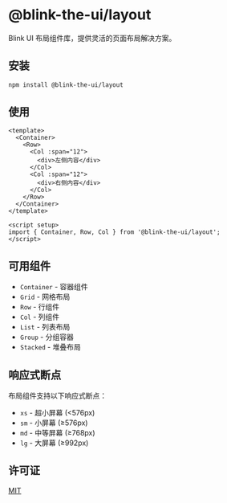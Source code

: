 # @blink-the-ui/layout

Blink UI 布局组件库，提供灵活的页面布局解决方案。

## 安装

```bash
npm install @blink-the-ui/layout
```

## 使用

```vue
<template>
  <Container>
    <Row>
      <Col :span="12">
        <div>左侧内容</div>
      </Col>
      <Col :span="12">
        <div>右侧内容</div>
      </Col>
    </Row>
  </Container>
</template>

<script setup>
import { Container, Row, Col } from '@blink-the-ui/layout';
</script>
```

## 可用组件

- `Container` - 容器组件
- `Grid` - 网格布局
- `Row` - 行组件
- `Col` - 列组件
- `List` - 列表布局
- `Group` - 分组容器
- `Stacked` - 堆叠布局

## 响应式断点

布局组件支持以下响应式断点：

- `xs` - 超小屏幕 (<576px)
- `sm` - 小屏幕 (≥576px)
- `md` - 中等屏幕 (≥768px)
- `lg` - 大屏幕 (≥992px)

## 许可证

[MIT](../../../LICENSE)
